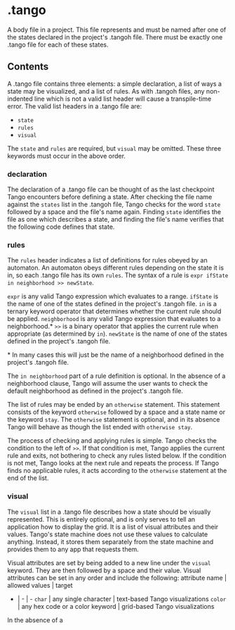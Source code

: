 # .tango
A body file in a project. This file represents and must be named after one of the states declared in the project's .tangoh file. There must be exactly one .tango file for each of these states.

## Contents
A .tango file contains three elements: a simple declaration, a list of ways a state may be visualized, and a list of rules. As with .tangoh files, any non-indented line which is not a valid list header will cause a transpile-time error. The valid list headers in a .tango file are:
- `state`
- `rules`
- `visual`

The `state` and `rules` are required, but `visual` may be omitted. These three keywords must occur in the above order.
### declaration
The declaration of a .tango file can be thought of as the last checkpoint Tango encounters before defining a state. After checking the file name against the `states` list in the .tangoh file, Tango checks for the word `state` followed by a space and the file's name again. Finding `state` identifies the file as one which describes a state, and finding the file's name verifies that the following code defines that state.
### rules
The `rules` header indicates a list of definitions for rules obeyed by an automaton. An automaton obeys different rules depending on the state it is in, so each .tango file has its own `rules`. The syntax of a rule is `expr ifState in neighborhood >> newState`.

`expr` is any valid Tango expression which evaluates to a range.
`ifState` is the name of one of the states defined in the project's .tangoh file.
`in` is a ternary keyword operator that determines whether the current rule should be applied.
`neighborhood` is any valid Tango expression that evaluates to a neighborhood.*
`>>` is a binary operator that applies the current rule when appropriate (as determined by `in`).
`newState` is the name of one of the states defined in the project's .tangoh file.

\* In many cases this will just be the name of a neighborhood defined in the project's .tangoh file.

The `in neighborhood` part of a rule definition is optional. In the absence of a neighborhood clause, Tango will assume the user wants to check the default neighborhood as defined in the project's .tangoh file.

The list of rules may be ended by an `otherwise` statement. This statement consists of the keyword `otherwise` followed by a space and a state name or the keyword `stay`. The `otherwise` statement is optional, and in its absence Tango will behave as though the list ended with `otherwise stay`.

The process of checking and applying rules is simple. Tango checks the condition to the left of `>>`. If that condition is met, Tango applies the current rule and exits, not bothering to check any rules listed below. If the condition is not met, Tango looks at the next rule and repeats the process. If Tango finds no applicable rules, it acts according to the `otherwise` statement at the end of the list.
### visual
The `visual` list in a .tango file describes how a state should be visually represented. This is entirely optional, and is only serves to tell an application how to display the grid. It is a list of visual attributes and their values. Tango's state machine does not use these values to calculate anything. Instead, it stores them separately from the state machine and provides them to any app that requests them.

Visual attributes are set by being added to a new line under the `visual` keyword. They are then followed by a space and their value. Visual attributes can be set in any order and include the following:
attribute name | allowed values | target
- | - | -
`char` | any single character | text-based Tango visualizations
`color` | any hex code or a color keyword | grid-based Tango visualizations

In the absence of a 
<!--stackedit_data:
eyJoaXN0b3J5IjpbMTYyNzc2NzA5MCwzNDI4MDU5MF19
-->